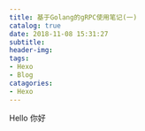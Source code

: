 ```yaml
---
title: 基于Golang的gRPC使用笔记(一)
catalog: true
date: 2018-11-08 15:31:27
subtitle:
header-img:
tags:
- Hexo
- Blog
catagories:
- Hexo
---
```

Hello
你好

